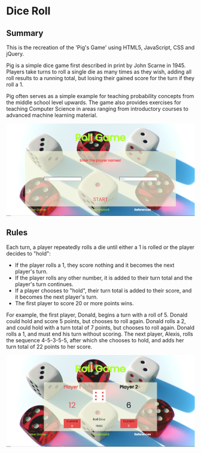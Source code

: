 # Dice Roll
## Summary
This is the recreation of the 'Pig's Game' using HTML5, JavaScript, CSS and jQuery.

Pig is a simple dice game first described in print by John Scarne in 1945. Players take turns to roll a single die as many times as they wish,
adding all roll results to a running total, but losing their gained score for the turn if they roll a 1.

Pig often serves as a simple example for teaching probability concepts from the middle school level upwards. The game also provides exercises for teaching Computer Science in areas ranging from introductory courses to advanced machine learning material.

![Starting screen](startscreen.png)

## Rules

Each turn, a player repeatedly rolls a die until either a 1 is rolled or the player decides to "hold":

- If the player rolls a 1, they score nothing and it becomes the next player's turn.
- If the player rolls any other number, it is added to their turn total and the player's turn continues.
- If a player chooses to "hold", their turn total is added to their score, and it becomes the next player's turn.
- The first player to score 20 or more points wins.

For example, the first player, Donald, begins a turn with a roll of 5. Donald could hold and score 5 points, but chooses to roll again. Donald rolls a 2, and could hold with a turn total of 7 points, but chooses to roll again. Donald rolls a 1, and must end his turn without scoring. The next player, Alexis, rolls the sequence 4-5-3-5-5, after which she chooses to hold, and adds her turn total of 22 points to her score.

![Playing screen](playscreen.png)



